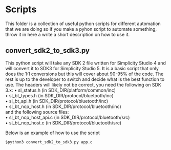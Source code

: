 # Scripts
This folder is a collection of useful python scripts for different automation that we are doing so if you make
a pyhon script to automate something, throw it in here a write a short description on how to use it.

## convert_sdk2_to_sdk3.py
This python script will take any SDK 2 file written for Simplicity Studio 4 and will convert it to SDK3 for
Simplicity Studio 5. It is a basic script that only does the 1:1 conversions but this will cover about 90-95%
of the code. The rest is up to the developer to switch and decide what is the best function to use. The headers will likely not be correct, you need the following on SDK 3.x:
• sl_status.h (in SDK_DIR/platform/common/inc)  
• sl_bt_types.h (in SDK_DIR/protocol/bluetooth/inc)  
• sl_bt_api.h (in SDK_DIR/protocol/bluetooth/inc)  
• sl_bt_ncp_host.h (in SDK_DIR/protocol/bluetooth/inc)  
and the following source files:  
• sl_bt_ncp_host_api.c (in SDK_DIR/protocol/bluetooth/src)  
• sl_bt_ncp_host.c (in SDK_DIR/protocol/bluetooth/src)  


Below is an example of how to use the script
```
$python3 convert_sdk2_to_sdk3.py app.c
```
